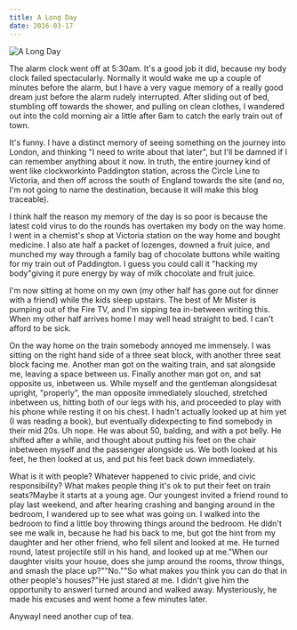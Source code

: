 ```yaml
---
title: A Long Day
date: 2016-03-17
---
```


![A Long Day](https://source.unsplash.com/qTpc0Vj4YoE/1600x900)

The alarm clock went off at 5:30am. It's a good job it did, because my body clock failed spectacularly. Normally it would wake me up a couple of minutes before the alarm, but I have a very vague memory of a really good dream just before the alarm rudely interrupted. After sliding out of bed, stumbling off towards the shower, and pulling on clean clothes, I wandered out into the cold morning air a little after 6am to catch the early train out of town.

It's funny. I have a distinct memory of seeing something on the journey into London, and thinking "I need to write about that later", but I'll be damned if I can remember anything about it now. In truth, the entire journey kind of went like clockworkinto Paddington station, across the Circle Line to Victoria, and then off across the south of England towards the site (and no, I'm not going to name the destination, because it will make this blog traceable).

I think half the reason my memory of the day is so poor is because the latest cold virus to do the rounds has overtaken my body on the way home. I went in a chemist's shop at Victoria station on the way home and bought medicine. I also ate half a packet of lozenges, downed a fruit juice, and munched my way through a family bag of chocolate buttons while waiting for my train out of Paddington. I guess you could call it "hacking my body"giving it pure energy by way of milk chocolate and fruit juice.

I'm now sitting at home on my own (my other half has gone out for dinner with a friend) while the kids sleep upstairs. The best of Mr Mister is pumping out of the Fire TV, and I'm sipping tea in-between writing this. When my other half arrives home I may well head straight to bed. I can't afford to be sick.

On the way home on the train somebody annoyed me immensely. I was sitting on the right hand side of a three seat block, with another three seat block facing me. Another man got on the waiting train, and sat alongside me, leaving a space between us. Finally another man got on, and sat opposite us, inbetween us. While myself and the gentleman alongsidesat upright, "properly", the man opposite immediately slouched, stretched inbetween us, hitting both of our legs with his, and proceeded to play with his phone while resting it on his chest. I hadn't actually looked up at him yet (I was reading a book), but eventually didexpecting to find somebody in their mid 20s. Uh nope. He was about 50, balding, and with a pot belly. He shifted after a while, and thought about putting his feet on the chair inbetween myself and the passenger alongside us. We both looked at his feet, he then looked at us, and put his feet back down immediately.

What is it with people? Whatever happened to civic pride, and civic responsibility? What makes people thing it's ok to put their feet on train seats?Maybe it starts at a young age. Our youngest invited a friend round to play last weekend, and after hearing crashing and banging around in the bedroom, I wandered up to see what was going on. I walked into the bedroom to find a little boy throwing things around the bedroom. He didn't see me walk in, because he had his back to me, but got the hint from my daughter and her other friend, who fell silent and looked at me. He turned round, latest projectile still in his hand, and looked up at me."When our daughter visits your house, does she jump around the rooms, throw things, and smash the place up?""No.""So what makes you think you can do that in other people's houses?"He just stared at me. I didn't give him the opportunity to answerI turned around and walked away. Mysteriously, he made his excuses and went home a few minutes later.

AnywayI need another cup of tea.